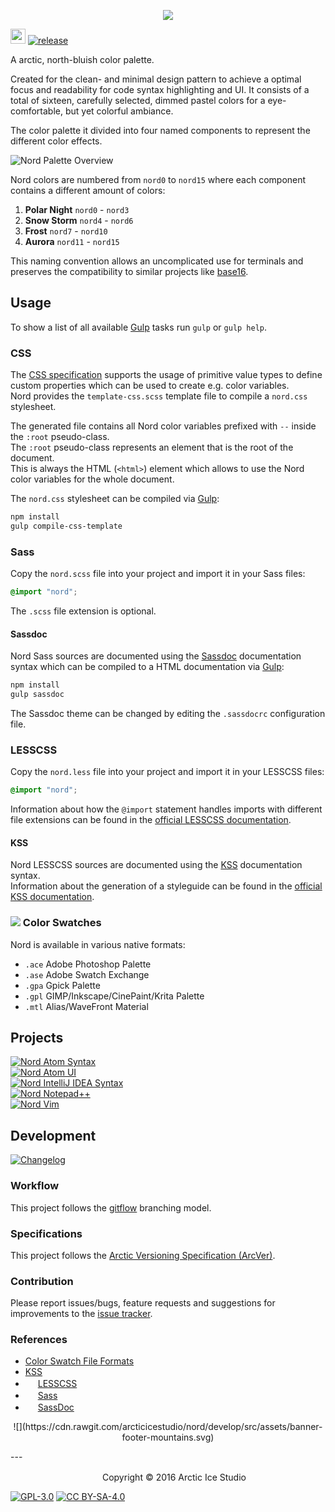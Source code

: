 <p align="center"><img src="https://cdn.rawgit.com/arcticicestudio/nord/develop/src/assets/nord-logo-banner.svg"/></p>

<img src="https://assets-cdn.github.com/favicon.ico" width=24 height=24/> [![release](https://img.shields.io/github/release/arcticicestudio/nord.svg)](https://github.com/arcticicestudio/nord/releases/latest)

A arctic, north-bluish color palette.

Created for the clean- and minimal design pattern to achieve a optimal focus and readability for code syntax highlighting and UI.
It consists of a total of sixteen, carefully selected, dimmed pastel colors for a eye-comfortable, but yet colorful ambiance.

The color palette it divided into four named components to represent the different color effects.

![Nord Palette Overview](https://cdn.rawgit.com/arcticicestudio/nord/develop/src/assets/nord-overview.svg)

Nord colors are numbered from `nord0` to `nord15` where each component contains a different amount of colors:  
  1. **Polar Night** `nord0` - `nord3`  
  2. **Snow Storm** `nord4` - `nord6`  
  3. **Frost** `nord7` - `nord10`  
  4. **Aurora** `nord11` - `nord15`  

This naming convention allows an uncomplicated use for terminals and preserves the compatibility to similar projects like [base16](http://chriskempson.com/projects/base16).

## Usage
To show a list of all available [Gulp][gulp] tasks run `gulp` or `gulp help`.

### CSS
The [CSS specification](https://www.w3.org/TR/css-variables) supports the usage of primitive value types to define custom properties which can be used to create e.g. color variables.  
Nord provides the `template-css.scss` template file to compile a `nord.css` stylesheet.

The generated file contains all Nord color variables prefixed with `--` inside the `:root` pseudo-class.  
The `:root` pseudo-class represents an element that is the root of the document.  
This is always the HTML (`<html>`) element which allows to use the Nord color variables for the whole document.

The `nord.css` stylesheet can be compiled via [Gulp][gulp]:  
```sh
npm install
gulp compile-css-template
```

### Sass
Copy the `nord.scss` file into your project and import it in your Sass files:
```css
@import "nord";
```
The `.scss` file extension is optional.

#### Sassdoc
Nord Sass sources are documented using the [Sassdoc](http://sassdoc.com) documentation syntax which can be compiled to a HTML documentation via [Gulp][gulp]:  
```sh
npm install
gulp sassdoc
```
The Sassdoc theme can be changed by editing the `.sassdocrc` configuration file.

### LESSCSS
Copy the `nord.less` file into your project and import it in your LESSCSS files:  
```css
@import "nord";
```
Information about how the `@import` statement handles imports with different file extensions can be found in the [official LESSCSS documentation](http://lesscss.org/features/#import-directives-feature).

#### KSS
Nord LESSCSS sources are documented using the [KSS](http://warpspire.com/kss) documentation syntax.  
Information about the generation of a styleguide can be found in the [official KSS documentation](http://warpspire.com/kss/styleguides).

### <img src="https://cdn.rawgit.com/arcticicestudio/nord/develop/src/assets/icon-color-swatch.svg"/> Color Swatches
Nord is available in various native formats:
  - `.ace` Adobe Photoshop Palette
  - `.ase` Adobe Swatch Exchange
  - `.gpa` Gpick Palette
  - `.gpl` GIMP/Inkscape/CinePaint/Krita Palette
  - `.mtl` Alias/WaveFront Material

## Projects
[![Nord Atom Syntax](https://cdn.rawgit.com/arcticicestudio/nord/develop/src/assets/banner-nord-atom-syntax.svg)](https://atom.io/themes/nord-atom-syntax)  
[![Nord Atom UI](https://cdn.rawgit.com/arcticicestudio/nord/develop/src/assets/banner-nord-atom-ui.svg)](https://atom.io/themes/nord-atom-ui)  
[![Nord IntelliJ IDEA Syntax](https://cdn.rawgit.com/arcticicestudio/nord/develop/src/assets/banner-nord-intellij-idea-syntax.svg)](https://github.com/arcticicestudio/nord-intellij-idea-syntax)  
[![Nord Notepad++](https://cdn.rawgit.com/arcticicestudio/nord/develop/src/assets/banner-nord-notepadplusplus.svg)](https://github.com/arcticicestudio/nord-notepadplusplus)  
[![Nord Vim](https://cdn.rawgit.com/arcticicestudio/nord/develop/src/assets/banner-nord-vim.svg)](https://github.com/arcticicestudio/nord-vim)  

## Development
[![Changelog](https://img.shields.io/badge/Changelog-v0.1.0-blue.svg)](https://github.com/arcticicestudio/nord/blob/v0.1.0/CHANGELOG.md)

### Workflow
This project follows the [gitflow](http://nvie.com/posts/a-successful-git-branching-model) branching model.

### Specifications
This project follows the [Arctic Versioning Specification (ArcVer)](https://github.com/arcticicestudio/arcver).

### Contribution
Please report issues/bugs, feature requests and suggestions for improvements to the [issue tracker](https://github.com/arcticicestudio/nord/issues).

### References
  - [Color Swatch File Formats](http://www.selapa.net/swatches/colors/fileformats.php)
  - [KSS](http://warpspire.com/kss)
  - <img src="http://lesscss.org/public/ico/favicon.ico" width=16 height=16 /> [LESSCSS](http://lesscss.org)
  - <img src="http://sass-lang.com/favicon.ico" width=16 height=16 /> [Sass](http://sass-lang.com)
  - <img src="http://sassdoc.com/favicon.png" width=16 height=16 /> [SassDoc](http://sassdoc.com)

<p align="center">![](https://cdn.rawgit.com/arcticicestudio/nord/develop/src/assets/banner-footer-mountains.svg)</p>
---

<p align="center">
<img src="http://arcticicestudio.com/favicon.ico" width=16 height=16/> Copyright &copy; 2016 Arctic Ice Studio

[![GPL-3.0](http://www.gnu.org/graphics/gplv3-88x31.png)](http://www.gnu.org/licenses/gpl.txt) [![CC BY-SA-4.0](http://mirrors.creativecommons.org/presskit/buttons/88x31/svg/by-sa.svg)](http://creativecommons.org/licenses/by-sa/4.0)
</p>

[gulp]: http://gulpjs.com
